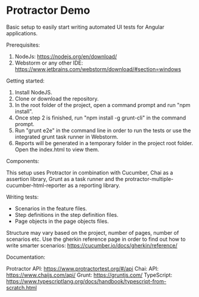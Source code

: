 # Protractor Demo
Basic setup to easily start writing automated UI tests for Angular applications.

Prerequisites: 
1. NodeJs: https://nodejs.org/en/download/
2. Webstorm or any other IDE: https://www.jetbrains.com/webstorm/download/#section=windows

Getting started:

1. Install NodeJS. 
2. Clone or download the repository. 
3. In the root folder of the project, open a command prompt and run "npm install". 
4. Once step 2 is finished, run "npm install -g grunt-cli" in the command prompt. 
5. Run "grunt e2e" in the command line in order to run the tests or use the integrated grunt task runner in Webstorm. 
6. Reports will be generated in a temporary folder in the project root folder. Open the index.html to view them.

Components:

This setup uses Protractor in combination with Cucumber, Chai as a assertion library, Grunt as a task runner and the protractor-multiple-cucumber-html-reporter as a reporting library.

Writing tests:

- Scenarios in the feature files. 
- Step definitions in the step definition files. 
- Page objects in the page objects files. 

Structure may vary based on the project, number of pages, number of scenarios etc. Use the gherkin reference page in order to find out how to write smarter scenarios: https://cucumber.io/docs/gherkin/reference/

Documentation:

Protractor API: https://www.protractortest.org/#/api
Chai: API: https://www.chaijs.com/api/
Grunt: https://gruntjs.com/
TypeScript: https://www.typescriptlang.org/docs/handbook/typescript-from-scratch.html
